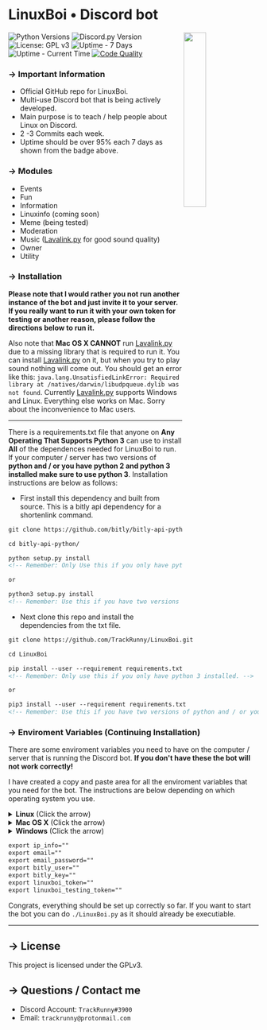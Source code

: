 <!-- MAIN TITLE -->
# LinuxBoi • Discord bot

<!-- LINUX BOI PICTURE -->
  <img align="right" src="https://i.imgur.com/aiIXeCJ.png" width=30%>

<!-- BADGES -->
  ![Python Versions](https://img.shields.io/badge/python-3.6%20%7C%203.7-blue?style=flat-square)
  ![Discord.py Version](https://img.shields.io/badge/discord.py-1.2.3-blue?style=flat-square)
  ![License: GPL v3](https://img.shields.io/badge/License-GPLv3-blue.svg?style=flat-square)
  ![Uptime - 7 Days](https://img.shields.io/uptimerobot/ratio/7/m783522026-b61cac99a2e1ba3a3d6f251c?style=flat-square)
  ![Uptime - Current Time](https://img.shields.io/uptimerobot/status/m783522026-b61cac99a2e1ba3a3d6f251c?style=flat-square)
  <a href="https://app.codacy.com/manual/TrackRunny/Discord-Selfbot/dashboard?bid=14423857&token=vnDn11JbhCP7nhu">![Code Quality](https://img.shields.io/codacy/grade/179a29ed15bb40b5b0eed2b695791f94?style=flat-square)</a>  

<!-- KEY INFORMATION HEADER -->
### →  Important Information

  * Official GitHub repo for LinuxBoi.
  * Multi-use Discord bot that is being actively developed.
  * Main purpose is to teach / help people about Linux on Discord.
  * 2 -3 Commits each week.
  * Uptime should be over 95% each 7 days as shown from the badge above.

<!-- MODULES HEADER -->
### → Modules
  * Events  
  * Fun
  * Information
  * Linuxinfo (coming soon)
  * Meme (being tested)
  * Moderation
  * Music ([Lavalink.py](https://github.com/Devoxin/Lavalink.py "Lavalink.py") for good sound quality)
  * Owner
  * Utility

<!-- INSTALLATION HEADER -->
### → Installation

  **Please note that I would rather you not run another instance of the bot and just invite it to your server. If you really want to run it with your own token for testing or another reason, please follow the directions below to run it.**

  Also note that **Mac OS X CANNOT** run [Lavalink.py](https://github.com/Devoxin/Lavalink.py "Lavalink.py") due to a missing library that is required to run it. You can install [Lavalink.py](https://github.com/Devoxin/Lavalink.py "Lavalink.py") on it, but when you try to play sound nothing will come out. You should get an error like this: `java.lang.UnsatisfiedLinkError: Required library at /natives/darwin/libudpqueue.dylib was not found`. Currently [Lavalink.py](https://github.com/Devoxin/Lavalink.py "Lavalink.py") supports Windows and Linux. Everything else works on Mac. Sorry about the inconvenience to Mac users.

---

  There is a requirements.txt file that anyone on **Any Operating That Supports Python 3** can use to install **All** of the dependences needed for LinuxBoi to run. If your computer / server has two versions of **python and / or you have python 2 and python 3 installed make sure to use python 3**. Installation instructions are below as follows:

  * First install this dependency and built from source. This is a bitly api dependency for a shortenlink command. 

  ```markdown
  git clone https://github.com/bitly/bitly-api-python.git

  cd bitly-api-python/

  python setup.py install 
  <!-- Remember: Only Use this if you only have python 3 installed. -->

  or

  python3 setup.py install
  <!-- Remember: Use this if you have two versions of python and / or you have python 2 and python 3. -->

  ```

  * Next clone this repo and install the dependencies from the txt file.

  ```markdown
  git clone https://github.com/TrackRunny/LinuxBoi.git

  cd LinuxBoi

  pip install --user --requirement requirements.txt
  <!-- Remember: Only use this if you only have python 3 installed. -->

  or

  pip3 install --user --requirement requirements.txt
  <!-- Remember: Use this if you have two versions of python and / or you have python 2 and python 3. -->  
  ```

### → Enviroment Variables (Continuing Installation)

  There are some enviroment variables you need to have on the computer / server that is running the Discord bot. **If you don't have these the bot will not work correctly!**

  I have created a copy and paste area for all the enviroment variables that you need for the bot. The instructions are below depending on which operating system you use.

  <details>
    <summary><b>Linux</b> (Click the arrow)</summary>
    <h3>• Enviroment Variables On Linux</h3>
    <p>Linux: Put the variables at the end of your <b>.bashrc</b> file. The <b>.bashrc</b> file is located in your home directory. You can copy and paste these and put in the values. These are located under the Windows instructions inside the code block.</p>
    <p>Here is an example of what it should look like.</p>
    <img src="https://i.imgur.com/RC1yyTf.jpg">
  </details>

  <details>
    <summary><b>Mac OS X</b> (Click the arrow)</summary>
    <h3>• Enviroment Variables On Mac</h3>
    <p>Mac OS X: Put the variables at the end of your <b>.bash_profile</b> file. The <b>.bash_profile</b> is located in your home directory. You can copy and paste these and put in the values. These are located under the Windows instructions inside the code block.</p>
    <p>Here is an example of what it should look like.</p>
    <img src="https://i.imgur.com/RC1yyTf.jpg">
  </details>

  <details>
    <summary><b>Windows</b> (Click the arrow)</summary>
    <h3>• Enviroment Variables On Windows</h3>
    <p>Windows: The process is a little more difficult on Windows. Please watch <a href="https://www.youtube.com/watch?v=IolxqkL7cD8">this</a> video so you can export these values on your Windows Operating System. Skip to <b>1:19</b> if you want to see how he does it. Make sure to keep the enviroment variables with the same name or they won't work. The variable names are inside the code block just under this piece of text.</p>
  </details>
  

  ```markdown
  export ip_info=""
  export email=""
  export email_password=""
  export bitly_user=""
  export bitly_key=""
  export linuxboi_token=""
  export linuxboi_testing_token=""
  ```

  Congrats, everything should be set up correctly so far. If you want to start the bot you can do `./LinuxBoi.py` as it should already be executiable.

---

<!-- LICENSE INFO -->
## → License

  This project is licensed under the GPLv3.

<!-- END OF README -->
## → Questions / Contact me

  * Discord Account: `TrackRunny#3900`
  * Email: `trackrunny@protonmail.com`